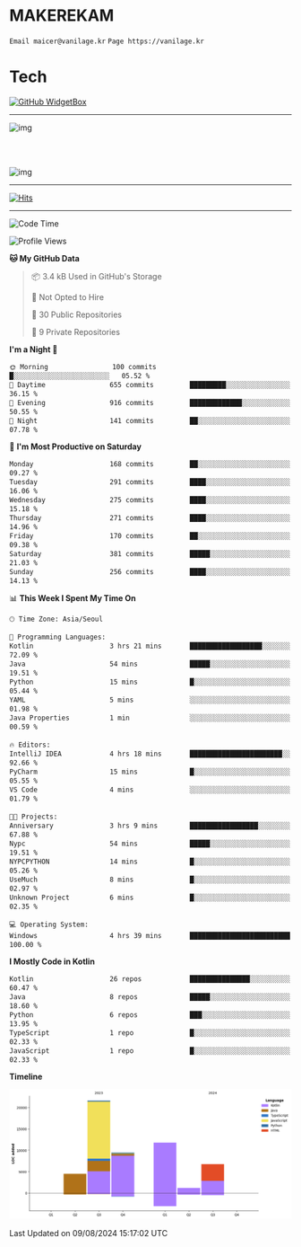 # MAKEREKAM

`Email maicer@vanilage.kr`
`Page https://vanilage.kr`

# Tech

[![GitHub WidgetBox](https://github-widgetbox.vercel.app/api/skills?languages=python,js,ts,c,cpp,cs,java,kotlin,bash,md,html,css,xml,yaml,swift,powershell,json,R,SQL,php&tools=git,npm,gradle,nodejs,vercel,nginx&includeNames=true&theme=darkmode)](https://github.com/Jurredr/github-widgetbox)

---

![img](https://github-readme-stats.vercel.app/api/top-langs/?username=MAKEREKAM&layout=compact&theme=gruvbox)

<br>
<br>

![img](https://github-readme-stats.vercel.app/api/?username=MAKEREKAM&layout=compact&theme=gruvbox)

---

[![Hits](https://hits.seeyoufarm.com/api/count/incr/badge.svg?url=https%3A%2F%2Fgithub.com%2FMAKEREKAM&count_bg=%234A49D1&title_bg=%23555555&icon=&icon_color=%23E7E7E7&title=방문&edge_flat=false)](https://hits.seeyoufarm.com)

---

<!--START_SECTION:waka-->
![Code Time](http://img.shields.io/badge/Code%20Time-266%20hrs%2021%20mins-blue)

![Profile Views](http://img.shields.io/badge/Profile%20Views-0-blue)

**🐱 My GitHub Data** 

> 📦 3.4 kB Used in GitHub's Storage 
 > 
> 🚫 Not Opted to Hire
 > 
> 📜 30 Public Repositories 
 > 
> 🔑 9 Private Repositories 
 > 
**I'm a Night 🦉** 

```text
🌞 Morning                100 commits         █░░░░░░░░░░░░░░░░░░░░░░░░   05.52 % 
🌆 Daytime                655 commits         █████████░░░░░░░░░░░░░░░░   36.15 % 
🌃 Evening                916 commits         █████████████░░░░░░░░░░░░   50.55 % 
🌙 Night                  141 commits         ██░░░░░░░░░░░░░░░░░░░░░░░   07.78 % 
```
📅 **I'm Most Productive on Saturday** 

```text
Monday                   168 commits         ██░░░░░░░░░░░░░░░░░░░░░░░   09.27 % 
Tuesday                  291 commits         ████░░░░░░░░░░░░░░░░░░░░░   16.06 % 
Wednesday                275 commits         ████░░░░░░░░░░░░░░░░░░░░░   15.18 % 
Thursday                 271 commits         ████░░░░░░░░░░░░░░░░░░░░░   14.96 % 
Friday                   170 commits         ██░░░░░░░░░░░░░░░░░░░░░░░   09.38 % 
Saturday                 381 commits         █████░░░░░░░░░░░░░░░░░░░░   21.03 % 
Sunday                   256 commits         ████░░░░░░░░░░░░░░░░░░░░░   14.13 % 
```


📊 **This Week I Spent My Time On** 

```text
🕑︎ Time Zone: Asia/Seoul

💬 Programming Languages: 
Kotlin                   3 hrs 21 mins       ██████████████████░░░░░░░   72.09 % 
Java                     54 mins             █████░░░░░░░░░░░░░░░░░░░░   19.51 % 
Python                   15 mins             █░░░░░░░░░░░░░░░░░░░░░░░░   05.44 % 
YAML                     5 mins              ░░░░░░░░░░░░░░░░░░░░░░░░░   01.98 % 
Java Properties          1 min               ░░░░░░░░░░░░░░░░░░░░░░░░░   00.59 % 

🔥 Editors: 
IntelliJ IDEA            4 hrs 18 mins       ███████████████████████░░   92.66 % 
PyCharm                  15 mins             █░░░░░░░░░░░░░░░░░░░░░░░░   05.55 % 
VS Code                  4 mins              ░░░░░░░░░░░░░░░░░░░░░░░░░   01.79 % 

🐱‍💻 Projects: 
Anniversary              3 hrs 9 mins        █████████████████░░░░░░░░   67.88 % 
Nypc                     54 mins             █████░░░░░░░░░░░░░░░░░░░░   19.51 % 
NYPCPYTHON               14 mins             █░░░░░░░░░░░░░░░░░░░░░░░░   05.26 % 
UseMuch                  8 mins              █░░░░░░░░░░░░░░░░░░░░░░░░   02.97 % 
Unknown Project          6 mins              █░░░░░░░░░░░░░░░░░░░░░░░░   02.35 % 

💻 Operating System: 
Windows                  4 hrs 39 mins       █████████████████████████   100.00 % 
```

**I Mostly Code in Kotlin** 

```text
Kotlin                   26 repos            ███████████████░░░░░░░░░░   60.47 % 
Java                     8 repos             █████░░░░░░░░░░░░░░░░░░░░   18.60 % 
Python                   6 repos             ███░░░░░░░░░░░░░░░░░░░░░░   13.95 % 
TypeScript               1 repo              █░░░░░░░░░░░░░░░░░░░░░░░░   02.33 % 
JavaScript               1 repo              █░░░░░░░░░░░░░░░░░░░░░░░░   02.33 % 
```



**Timeline**

![Lines of Code chart](https://raw.githubusercontent.com/MAKEREKAM/MAKEREKAM/main/assets/bar_graph.png)


 Last Updated on 09/08/2024 15:17:02 UTC
<!--END_SECTION:waka-->
